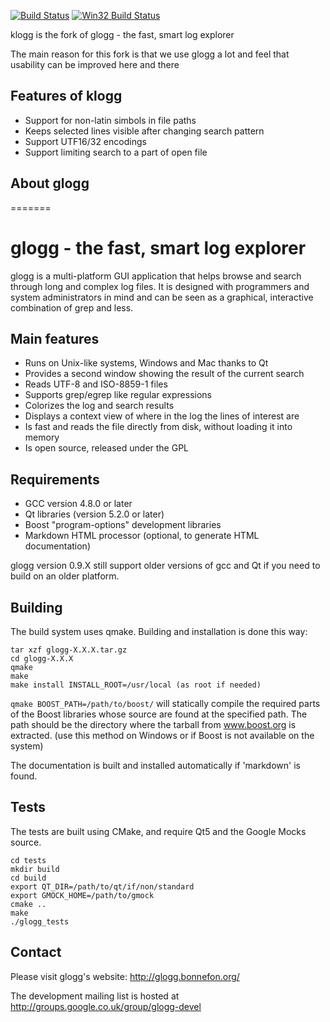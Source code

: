 [![Build Status](https://travis-ci.org/variar/klogg.svg?branch=master)](https://travis-ci.org/variar/klogg)
 [![Win32 Build Status](https://ci.appveyor.com/api/projects/status/github/variar/klogg?svg=true)](https://ci.appveyor.com/project/variar/klogg)

klogg is the fork of glogg - the fast, smart log explorer

The main reason for this fork is that we use glogg a lot
and feel that usability can be improved here and there

## Features of klogg
* Support for non-latin simbols in file paths
* Keeps selected lines visible after changing search pattern
* Support UTF16/32 encodings
* Support limiting search to a part of open file

## About glogg
=======

glogg - the fast, smart log explorer
=====================================

glogg is a multi-platform GUI application that helps browse and search
through long and complex log files.  It is designed with programmers and
system administrators in mind and can be seen as a graphical, interactive
combination of grep and less.

## Main features

* Runs on Unix-like systems, Windows and Mac thanks to Qt
* Provides a second window showing the result of the current search
* Reads UTF-8 and ISO-8859-1 files
* Supports grep/egrep like regular expressions
* Colorizes the log and search results
* Displays a context view of where in the log the lines of interest are
* Is fast and reads the file directly from disk, without loading it into memory
* Is open source, released under the GPL

## Requirements

* GCC version 4.8.0 or later
* Qt libraries (version 5.2.0 or later)
* Boost "program-options" development libraries
* Markdown HTML processor (optional, to generate HTML documentation)

glogg version 0.9.X still support older versions of gcc and Qt if you need to
build on an older platform.

## Building

The build system uses qmake. Building and installation is done this way:

```
tar xzf glogg-X.X.X.tar.gz
cd glogg-X.X.X
qmake
make
make install INSTALL_ROOT=/usr/local (as root if needed)
```

`qmake BOOST_PATH=/path/to/boost/` will statically compile the required parts of
the Boost libraries whose source are found at the specified path.
The path should be the directory where the tarball from www.boost.org is
extracted.
(use this method on Windows or if Boost is not available on the system)

The documentation is built and installed automatically if 'markdown'
is found.

## Tests

The tests are built using CMake, and require Qt5 and the Google Mocks source.

```
cd tests
mkdir build
cd build
export QT_DIR=/path/to/qt/if/non/standard
export GMOCK_HOME=/path/to/gmock
cmake ..
make
./glogg_tests
```

## Contact

Please visit glogg's website: http://glogg.bonnefon.org/

The development mailing list is hosted at http://groups.google.co.uk/group/glogg-devel
